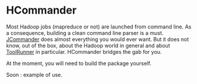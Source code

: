 HCommander
=================

Most Hadoop jobs (mapreduce or not) are launched from command line. As a consequence, building a clean command line parser is a must. [JCommander](http://jcommander.org) does almost everything you would ever want. But it does not know, out of the box, about the Hadoop world in general and about [ToolRunner](http://hadoop.apache.org/docs/current/api/org/apache/hadoop/util/ToolRunner.html) in particular. HCommander bridges the gab for you.

At the moment, you will need to build the package yourself.

Soon : example of use.

